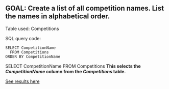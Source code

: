 
## GOAL: Create a list of all competition names. List the names in alphabetical order.

Table used: Competitions


SQL query code:
```  
SELECT CompetitionName
  FROM Competitions
ORDER BY CompetitionName
```

SELECT CompetitionName FROM Competitions **This selects the *CompetitionName* column from the _Competitions_ table.**


[See results here](https://www.kaggle.com/lochleven/meta-kaggle/competition-list1/run/96425)
